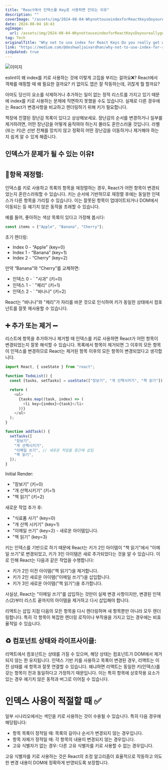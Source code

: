 ```yaml
---
title: "React에서 인덱스를 Key로 사용하면 안되는 이유"
description: ""
coverImage: "/assets/img/2024-08-04-WhynottouseindexforReactKeysDoyoureallygetwhatshappeningunderthehood_0.png"
date: 2024-08-04 18:43
ogImage:
  url: /assets/img/2024-08-04-WhynottouseindexforReactKeysDoyoureallygetwhatshappeningunderthehood_0.png
tag: Tech
originalTitle: "Why not to use index for React Keys Do you really get whats happening under the hood"
link: "https://medium.com/@deshwaljaivardhan/why-not-to-use-index-for-react-keys%EF%B8%8F-do-you-really-get-whats-happening-under-the-hood-3d9da500192c"
isUpdated: true
---
```


![이미지](/assets/img/2024-08-04-WhynottouseindexforReactKeysDoyoureallygetwhatshappeningunderthehood_0.png)

eslint이 왜 index를 키로 사용하는 것에 이렇게 고집을 부리는 걸까요❌? React에서 객체를 매핑할 때 왜 필요한 걸까요? 키 없이도 앱은 잘 작동하는데, 귀찮게 뭘 할까요?

아마도 당신이 요소를 삭제하거나 추가하는 일이 없는 정적 리스트를 가지고 있기 때문에 index를 키로 사용하는 문제에 직면하지 못했을 수도 있습니다. 실제로 다른 경우에는 React가 변경사항을 비교하고 렌더링하기 위해 키가 필요합니다.

책장에 진열된 장난감 목록이 있다고 상상해보세요. 장난감의 순서를 변경하거나 일부를 제거하려면, 어떤 장난감을 어떻게 움직여야 하는지 몰라도 혼란스러울 것입니다. 라벨(또는 키)은 선반 전체를 망치지 않고 정확히 어떤 장난감을 이동하거나 제거해야 하는지 쉽게 알 수 있게 해줍니다.

<div class="content-ad"></div>

## 인덱스가 문제가 될 수 있는 이유❗

## 🔄항목 재정렬:

인덱스를 키로 사용하고 목록의 항목을 재정렬하는 경우, React가 어떤 항목이 변경되었는지 혼란스러워할 수 있습니다. 키는 순서에 기반하므로 재정렬 후에는 동일한 인덱스가 다른 항목을 가리킬 수 있습니다. 이는 잘못된 항목이 업데이트되거나 DOM에서 이동되는 등 예기치 않은 동작을 초래할 수 있습니다.

예를 들어, 좋아하는 색상 목록이 있다고 가정해 봅시다:

<div class="content-ad"></div>

```js
const items = ["Apple", "Banana", "Cherry"];
```

초기 렌더링:

- Index 0 - “Apple” (key=0)
- Index 1 - “Banana” (key=1)
- Index 2 - “Cherry” (key=2)

만약 “Banana”와 “Cherry”를 교체하면:

<div class="content-ad"></div>

- 인덱스 0 - ` "사과" (키=0)
- 인덱스 1 - ` "체리" (키=1)
- 인덱스 2 - ` "바나나" (키=2)

React는 "바나나"와 "체리"가 자리를 바꾼 것으로 인식하여 키가 동일한 상태에서 컴포넌트를 잘못 재사용할 수 있습니다.

## ➕ 추가 또는 제거 ➖

리스트에 항목을 추가하거나 제거할 때 인덱스를 키로 사용하면 React가 어떤 항목이 변경되었는지 잘못 해석할 수 있습니다. 목록에서 항목이 제거되면 그 이후의 모든 항목이 인덱스를 변경하므로 React는 제거된 항목 이후의 모든 항목이 변경되었다고 생각합니다.

<div class="content-ad"></div>

```js
import React, { useState } from "react";

function TodoList() {
  const [tasks, setTasks] = useState(["장보기", "개 산책시키기", "책 읽기"]);

  return (
    <ul>
      {tasks.map((task, index) => (
        <li key={index}>{task}</li>
      ))}
    </ul>
  );
}

function addTask() {
  setTasks([
    "장보기",
    "개 산책시키기",
    "이메일 쓰기", // 새로운 작업을 중간에 삽입
    "책 읽기",
  ]);
}
```

Initial Render:

- "장보기" (키=0)
- "개 산책시키기" (키=1)
- "책 읽기" (키=2)

새로운 작업 추가 후:

<div class="content-ad"></div>

- "식료품 사기" (key=0)
- "개 산책 시키기" (key=1)
- "이메일 쓰기" (key=2) - 새로운 아이템입니다.
- "책 읽기" (key=3)

키는 인덱스를 기반으로 하기 때문에 React는 키가 2인 아이템이 "책 읽기"에서 "이메일 쓰기"로 변경되었고, 키가 3인 아이템은 새로 추가되었다는 것을 알 수 있습니다. 이로 인해 React는 다음과 같은 작업을 수행합니다:

- 키가 2인 이전 아이템("책 읽기")을 제거합니다.
- 키가 2인 새로운 아이템("이메일 쓰기")을 삽입합니다.
- 키가 3인 새로운 아이템("책 읽기")을 추가합니다.

사실상, React는 "이메일 쓰기"를 삽입하는 것만이 실제 변경 사항이지만, 변경된 인덱스(2)부터 리스트 끝까지의 아이템을 제거하고 다시 삽입해야 합니다.

<div class="content-ad"></div>

리액트는 삽입 지점 다음의 모든 항목을 다시 렌더링하며 새 항목뿐만 아니라 모두 렌더링합니다. 특히 각 항목이 복잡한 렌더링 로직이나 부작용을 가지고 있는 경우에는 비효율적일 수 있습니다.

## ♻️ 컴포넌트 상태와 라이프사이클:

리액트에서 컴포넌트는 상태를 가질 수 있으며, 해당 상태는 컴포넌트가 DOM에서 제거되지 않는 한 유지됩니다. 인덱스 기반 키를 사용하고 목록이 변경된 경우, 리액트는 이전 상태를 새 항목과 잘못 연결할 수 있습니다. 왜냐하면 리액트는 동일한 키(인덱스)를 갖는 항목이 전과 동일하다고 가정하기 때문입니다. 이는 특히 항목에 상호작용 요소가 있는 경우 예기치 않은 동작과 버그로 이어질 수 있습니다.

# 인덱스 사용이 적절할 때 ✅

<div class="content-ad"></div>

일부 시나리오에서는 색인을 키로 사용하는 것이 수용될 수 있습니다. 특히 다음 경우에 해당됩니다:

- 항목 목록이 정적일 때: 목록의 길이나 순서가 변경되지 않는 경우입니다.
- 항목 자체가 정적일 때: 각 항목의 내용이 변경되지 않는 경우입니다.
- 고유 식별자가 없는 경우: 다른 고유 식별자를 키로 사용할 수 없는 경우입니다.

고유 식별자를 키로 사용하는 것은 React의 조정 알고리즘이 효율적으로 작동하고 의도한 변경 내용이 DOM에 정확하게 반영되도록 보장합니다.
